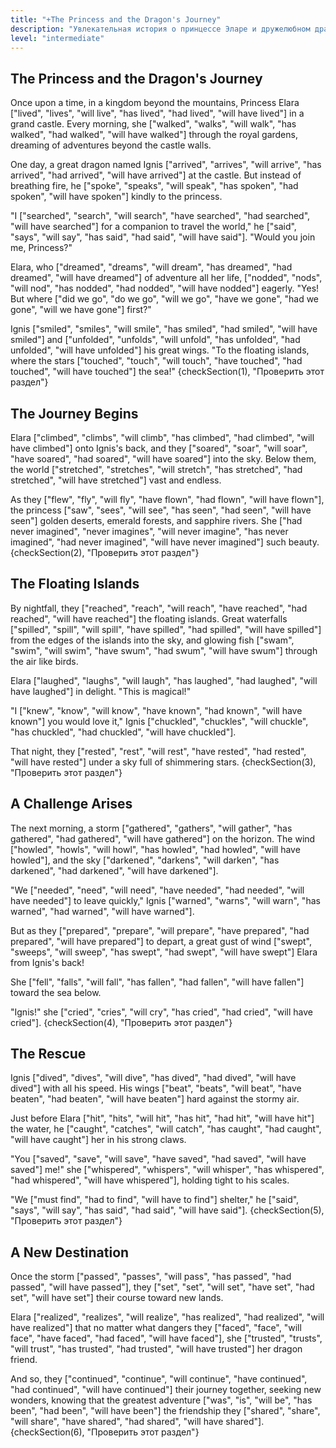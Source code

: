 ```yaml
---
title: "+The Princess and the Dragon's Journey"
description: "Увлекательная история о принцессе Эларе и дружелюбном драконе Игнисе, отправляющихся в удивительное путешествие."
level: "intermediate"
---
```


## The Princess and the Dragon's Journey
Once upon a time, in a kingdom beyond the mountains, Princess Elara ["lived", "lives", "will live", "has lived", "had lived", "will have lived"] in a grand castle. Every morning, she ["walked", "walks", "will walk", "has walked", "had walked", "will have walked"] through the royal gardens, dreaming of adventures beyond the castle walls.

One day, a great dragon named Ignis ["arrived", "arrives", "will arrive", "has arrived", "had arrived", "will have arrived"] at the castle. But instead of breathing fire, he ["spoke", "speaks", "will speak", "has spoken", "had spoken", "will have spoken"] kindly to the princess.

"I ["searched", "search", "will search", "have searched", "had searched", "will have searched"] for a companion to travel the world," he ["said", "says", "will say", "has said", "had said", "will have said"]. "Would you join me, Princess?"

Elara, who ["dreamed", "dreams", "will dream", "has dreamed", "had dreamed", "will have dreamed"] of adventure all her life, ["nodded", "nods", "will nod", "has nodded", "had nodded", "will have nodded"] eagerly. "Yes! But where ["did we go", "do we go", "will we go", "have we gone", "had we gone", "will we have gone"] first?"

Ignis ["smiled", "smiles", "will smile", "has smiled", "had smiled", "will have smiled"] and ["unfolded", "unfolds", "will unfold", "has unfolded", "had unfolded", "will have unfolded"] his great wings. "To the floating islands, where the stars ["touched", "touch", "will touch", "have touched", "had touched", "will have touched"] the sea!"
{checkSection(1), "Проверить этот раздел"}

## The Journey Begins
Elara ["climbed", "climbs", "will climb", "has climbed", "had climbed", "will have climbed"] onto Ignis's back, and they ["soared", "soar", "will soar", "have soared", "had soared", "will have soared"] into the sky. Below them, the world ["stretched", "stretches", "will stretch", "has stretched", "had stretched", "will have stretched"] vast and endless.

As they ["flew", "fly", "will fly", "have flown", "had flown", "will have flown"], the princess ["saw", "sees", "will see", "has seen", "had seen", "will have seen"] golden deserts, emerald forests, and sapphire rivers. She ["had never imagined", "never imagines", "will never imagine", "has never imagined", "had never imagined", "will have never imagined"] such beauty.
{checkSection(2), "Проверить этот раздел"}

## The Floating Islands
By nightfall, they ["reached", "reach", "will reach", "have reached", "had reached", "will have reached"] the floating islands. Great waterfalls ["spilled", "spill", "will spill", "have spilled", "had spilled", "will have spilled"] from the edges of the islands into the sky, and glowing fish ["swam", "swim", "will swim", "have swum", "had swum", "will have swum"] through the air like birds.

Elara ["laughed", "laughs", "will laugh", "has laughed", "had laughed", "will have laughed"] in delight. "This is magical!"

"I ["knew", "know", "will know", "have known", "had known", "will have known"] you would love it," Ignis ["chuckled", "chuckles", "will chuckle", "has chuckled", "had chuckled", "will have chuckled"].

That night, they ["rested", "rest", "will rest", "have rested", "had rested", "will have rested"] under a sky full of shimmering stars.
{checkSection(3), "Проверить этот раздел"}

## A Challenge Arises
The next morning, a storm ["gathered", "gathers", "will gather", "has gathered", "had gathered", "will have gathered"] on the horizon. The wind ["howled", "howls", "will howl", "has howled", "had howled", "will have howled"], and the sky ["darkened", "darkens", "will darken", "has darkened", "had darkened", "will have darkened"].

"We ["needed", "need", "will need", "have needed", "had needed", "will have needed"] to leave quickly," Ignis ["warned", "warns", "will warn", "has warned", "had warned", "will have warned"].

But as they ["prepared", "prepare", "will prepare", "have prepared", "had prepared", "will have prepared"] to depart, a great gust of wind ["swept", "sweeps", "will sweep", "has swept", "had swept", "will have swept"] Elara from Ignis's back!

She ["fell", "falls", "will fall", "has fallen", "had fallen", "will have fallen"] toward the sea below.

"Ignis!" she ["cried", "cries", "will cry", "has cried", "had cried", "will have cried"].
{checkSection(4), "Проверить этот раздел"}

## The Rescue
Ignis ["dived", "dives", "will dive", "has dived", "had dived", "will have dived"] with all his speed. His wings ["beat", "beats", "will beat", "have beaten", "had beaten", "will have beaten"] hard against the stormy air.

Just before Elara ["hit", "hits", "will hit", "has hit", "had hit", "will have hit"] the water, he ["caught", "catches", "will catch", "has caught", "had caught", "will have caught"] her in his strong claws.

"You ["saved", "save", "will save", "have saved", "had saved", "will have saved"] me!" she ["whispered", "whispers", "will whisper", "has whispered", "had whispered", "will have whispered"], holding tight to his scales.

"We ["must find", "had to find", "will have to find"] shelter," he ["said", "says", "will say", "has said", "had said", "will have said"].
{checkSection(5), "Проверить этот раздел"}

## A New Destination
Once the storm ["passed", "passes", "will pass", "has passed", "had passed", "will have passed"], they ["set", "set", "will set", "have set", "had set", "will have set"] their course toward new lands.

Elara ["realized", "realizes", "will realize", "has realized", "had realized", "will have realized"] that no matter what dangers they ["faced", "face", "will face", "have faced", "had faced", "will have faced"], she ["trusted", "trusts", "will trust", "has trusted", "had trusted", "will have trusted"] her dragon friend.

And so, they ["continued", "continue", "will continue", "have continued", "had continued", "will have continued"] their journey together, seeking new wonders, knowing that the greatest adventure ["was", "is", "will be", "has been", "had been", "will have been"] the friendship they ["shared", "share", "will share", "have shared", "had shared", "will have shared"].
{checkSection(6), "Проверить этот раздел"}
